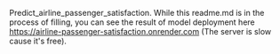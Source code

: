 Predict_airline_passenger_satisfaction.
While this readme.md is in the process of filling, you can see the result of model deployment here https://airline-passenger-satisfaction.onrender.com (The server is slow cause it's free).
